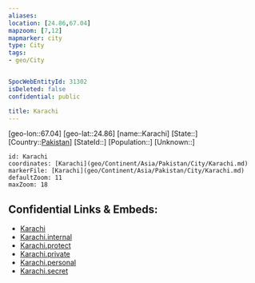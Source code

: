 ```yaml
---
aliases: 
location: [24.86,67.04]
mapzoom: [7,12] 
mapmarker: city 
type: City
tags:
- geo/City


SpocWebEntityId: 31302
isDeleted: false
confidential: public

title: Karachi
---
```

[geo-lon::67.04]
[geo-lat::24.86]
[name::Karachi]
[State::]
[Country::[Pakistan](geo/Continent/Asia/Pakistan.md)]
[StateId::]
[Population::]
[Unknown::]


```leaflet
id: Karachi
coordinates: [Karachi](geo/Continent/Asia/Pakistan/City/Karachi.md)
markerFile: [Karachi](geo/Continent/Asia/Pakistan/City/Karachi.md)
defaultZoom: 11 
maxZoom: 18
```


## Confidential Links & Embeds: 
- [Karachi](../../../../../../_public/geo/Continent/Asia/Pakistan/City/Karachi.md) 
- [Karachi.internal](../../../../../../_internal/geo/Continent/Asia/Pakistan/City/Karachi.internal.md) 
- [Karachi.protect](../../../../../../_protect/geo/Continent/Asia/Pakistan/City/Karachi.protect.md) 
- [Karachi.private](../../../../../../_private/geo/Continent/Asia/Pakistan/City/Karachi.private.md) 
- [Karachi.personal](../../../../../../_personal/geo/Continent/Asia/Pakistan/City/Karachi.personal.md) 
- [Karachi.secret](../../../../../../_secret/geo/Continent/Asia/Pakistan/City/Karachi.secret.md) 
